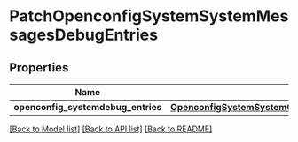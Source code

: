 # PatchOpenconfigSystemSystemMessagesDebugEntries

## Properties
Name | Type | Description | Notes
------------ | ------------- | ------------- | -------------
**openconfig_systemdebug_entries** | [**OpenconfigSystemSystemOpenconfigsystemsystemMessagesDebugentries**](OpenconfigSystemSystemOpenconfigsystemsystemMessagesDebugentries.md) |  | [optional] 

[[Back to Model list]](../README.md#documentation-for-models) [[Back to API list]](../README.md#documentation-for-api-endpoints) [[Back to README]](../README.md)


